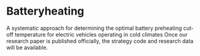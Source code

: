 # Batteryheating
A systematic approach for determining the optimal battery preheating cut-off temperature for electric vehicles operating in cold climates
Once our research paper is published officially, the strategy code and research data will be available. 
